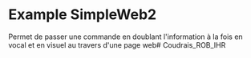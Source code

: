 # Example SimpleWeb2

Permet de passer une commande en doublant l'information à la fois en vocal et en visuel au travers d'une page web# Coudrais_ROB_IHR
